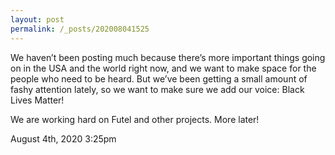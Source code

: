 ```yaml
---
layout: post
permalink: /_posts/202008041525
---
```


We haven’t been posting much because there’s more important things going on in the USA and the world right now, and we want to make space for the people who need to be heard. But we’ve been getting a small amount of fashy attention lately, so we want to make sure we add our voice: Black Lives Matter!

We are working hard on Futel and other projects. More later!<br/>



<div id="footer">
<span id="timestamp"> August 4th, 2020 3:25pm </span>
</div>
